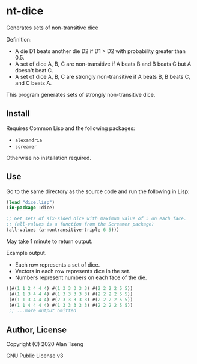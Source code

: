 # nt-dice
Generates sets of non-transitive dice

Definition:
- A die D1 beats another die D2 if D1 > D2 with probability greater than 0.5.
- A set of dice A, B, C are non-transitive if A beats B and B beats C but A doesn't beat C.
- A set of dice A, B, C are strongly non-transitive if A beats B, B beats C, and C beats A.

This program generates sets of strongly non-transitive dice.

## Install
Requires Common Lisp and the following packages:
- `alexandria`
- `screamer`

Otherwise no installation required.

## Use
Go to the same directory as the source code and run the following in Lisp:

```lisp
(load "dice.lisp")
(in-package :dice)

;; Get sets of six-sided dice with maximum value of 5 on each face.
;; (all-values is a function from the Screamer package)
(all-values (a-nontransitive-triple 6 5)))
```

May take 1 minute to return output.

Example output.
- Each row represents a set of dice.
- Vectors in each row represents dice in the set.
- Numbers represent numbers on each face of the die.
```lisp
((#(1 1 2 4 4 4) #(1 3 3 3 3 3) #(2 2 2 2 5 5))
 (#(1 1 3 4 4 4) #(1 3 3 3 3 3) #(2 2 2 2 5 5))
 (#(1 1 3 4 4 4) #(2 3 3 3 3 3) #(2 2 2 2 5 5))
 (#(1 1 4 4 4 4) #(1 3 3 3 3 3) #(2 2 2 2 5 5))
 ;; ...more output omitted
```

## Author, License
Copyright (C) 2020 Alan Tseng

GNU Public License v3
